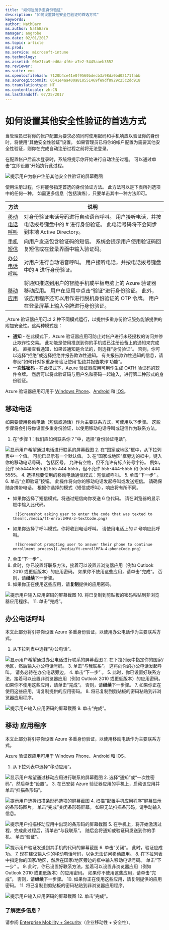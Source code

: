 ```yaml
---
title: "如何注册多重身份验证"
description: "如何设置其他安全性验证的首选方式"
keywords: 
author: NathBarn
ms.author: NathBarn
manager: angrobe
ms.date: 02/01/2017
ms.topic: article
ms.prod: 
ms.service: microsoft-intune
ms.technology: 
ms.assetid: 06e21ca9-ed6a-4f6e-a7e2-5445aaeb3552
ms.reviewer: 
ms.suite: ems
ms.openlocfilehash: 7120b4ce41e0f9560bdecb3a98da0bd02171fabb
ms.sourcegitcommit: 0541e4aa400a818551469fe9df8929c25c2dd918
ms.translationtype: HT
ms.contentlocale: zh-CN
ms.lasthandoff: 07/25/2017
---
```

# <a name="how-to-set-up-your-preferred-method-for-additional-security-verification"></a>如何设置其他安全性验证的首选方式



当管理员已将你的帐户配置为要求必须同时使用密码和手机响应以验证你的身份时，将使用“其他安全性验证”设置。 如果管理员已将你的帐户配置为需要其他安全性验证，则你在完成自动注册过程之前将无法登录。

在配置帐户后首次登录时，系统将提示你开始进行自动注册过程。 可以通过单击“立即设置”开始执行此过程。

![提示用户为帐户注册其他安全性验证的屏幕截图](./media/ft-enrollMFA-1-beginProcess.png)

使用注册过程，你将能够指定首选的身份验证方法。 此方法可以是下表所列选项中的任何一种。 如需更多信息（包括演练），只要单击其中一种方法即可。


|方法|说明|
|------------|----------------------------------|
|[移动电话呼叫](#mobile-phone)|对身份验证电话号码进行自动语音呼叫。 用户接听电话，并按电话拨号键盘中的 # 进行身份验证。 此电话号码将不会同步到本地 Active Directory。|
|[手机短信](#mobile-phone)|向用户发送包含验证码的短信。 系统会提示用户使用验证码回复短信或在登录界面中输入验证码。|
|[办公电话呼叫](#office-phone-call)|对用户进行自动语音呼叫。 用户接听电话，并按电话拨号键盘中的 # 进行身份验证。|
|[移动应用](#mobile-application)|将通知推送到用户的智能手机或平板电脑上的 Azure 验证器移动应用。 用户在应用中点击“验证”进行身份验证。 此外，该应用程序还可以用作进行脱机身份验证的 OTP 令牌。 用户在登录屏幕上输入令牌进行身份验证。|

_Azure 验证器应用可以 2 种不同模式运行，以提供多重身份验证服务能够提供的附加安全性。这两种模式是：

- **通知** - 在此模式下，Azure 验证器应用可防止对帐户进行未经授权的访问并停止欺诈性交易。 此功能是使用推送到你的手机或已注册设备上的通知来完成的。 直接查看通知，如果该通知是合法的，则选择“身份验证”。 否则，你可以选择“拒绝”或选择拒绝并报告欺诈性通知。 有关报告欺诈性通知的信息，请参阅“如何针对多重身份验证使用‘拒绝并报告欺诈’功能”。
- **一次性密码** - 在此模式下，Azure 验证器应用可用作生成 OATH 验证码的软件令牌。 然后可以将此验证码与用户名和密码一起输入，进行第二种形式的身份验证。

Azure 验证器应用可用于 [Windows Phone](http://www.windowsphone.com/en-us/store/app/azure-authenticator/03a5b2bf-6066-418f-b569-e8aecbc06e50)、[Android](https://play.google.com/store/apps/details?id=com.azure.authenticator) 和 [IOS](https://itunes.apple.com/us/app/azure-authenticator/id983156458)。

## <a name="mobile-phone"></a>移动电话
如果要使用移动电话（短信或通话）作为主要联系方式，可使用以下步骤。 这些步骤将会引导你设置多重身份验证，以使用移动电话呼叫或短信作为联系方法。

1. 在“步骤 1：我们应如何联系你？”中，选择“身份验证电话”。

  ![显示用户希望通过电话进行联系的屏幕截图](./media/ft-enrollMFA-2-securityVerification.png)
2.  在“国家或地区”框中，从下拉列表中一个值。 可能已显示有一个默认值。
3.  在“国家或地区”框旁边的框中，键入你的移动电话号码。 包括区号。
允许有空格，但不允许有标点符号字符。 例如，允许 5554445555 和 555 444 5555，但不允许 555-444-5555 和 (555) 444 5555。
4.  选择想要使用的移动电话通信模式：短信或呼叫。
5.  单击“下一步” 。
6.  单击“立即验证”按钮。 此操作将向你的移动电话发起呼叫或发送短信。 请确保随身携带电话。 根据你选择的模式（短信或呼叫），响应将有所不同。
 - 如果你选择了短信模式，将通过短信向你发送 6 位代码。 请在浏览器的显示框中输入此代码。

        ![Screenshot asking user to enter the code that was texted to them](./media/ft-enrollMFA-3-textCode.png)
 - 如果你选择了呼叫模式，你将收到电话呼叫。 请使用电话上的 # 号响应此呼叫。

        ![Screenshot prompting user to answer their phone to continue enrollment process](./media/ft-enrollMFA-4-phoneCode.png)
7. 单击“下一步” 。
8.  此时，你已设置好联系方法，接着可以设置非浏览器应用（例如 Outlook 2010 或更低版本）的应用密码。 如果你不使用这些应用，请单击“完成”。 否则，请**继续**下一步骤。
9. 如果你正在使用这些应用，请**复制**提供的应用密码。

  ![提示用户输入应用密码的屏幕截图](./media/ft-enrollMFA-5-copyPW.png)
10. 将已复制到剪贴板的密码粘贴到非浏览器应用程序。
11. 单击“完成”。

## <a name="office-phone-call"></a>办公电话呼叫
本文此部分将引导你设置 Azure 多重身份验证，以使用办公电话作为主要联系方式。
1. 从下拉列表中选择“办公电话”。

  ![显示用户希望通过办公电话进行联系的屏幕截图](./media/ft-enrollMFA-6-officePhone.png)
2.  在下拉列表中指定你的国家/地区，然后输入办公电话号码。
3.  单击“与我联系”。 这将向你的办公电话发起呼叫。 请务必待在办公电话旁边。
4.  单击“下一步” 。
5.  此时，你已设置好联系方法，接着可以设置非浏览器应用（例如 Outlook 2010 或更低版本）的应用密码。 如果你不使用这些应用，请单击“完成”。 否则，请**继续**下一步骤。
7.  如果你正在使用这些应用，请复制提供的应用密码。
8.  将已复制到剪贴板的密码粘贴到非浏览器应用程序。

  ![提示用户输入应用密码的屏幕截图](./media/ft-enrollMFA-7-pastePW.png)
9.  单击“完成”。

## <a name="mobile-application"></a>移动 应用程序
本文此部分将引导你设置 Azure 多重身份验证，以使用移动电话作为主要联系方式。

Azure 验证器应用可用于 Windows Phone、Android 和 IOS。

1. 从下拉列表中选择“移动应用”。

  ![显示用户希望通过移动应用进行联系的屏幕截图](./media/ft-enrollMFA-8-mobileApp.png)
2.  选择“通知”或“一次性密码”，然后单击“设置”。
3.  在已安装 Azure 验证器应用的手机上，启动该应用并单击“扫描条形码”。

  ![提示用户选择扫描条形码选项的屏幕截图](./media/ft-enrollMFA-9-scanBarcode.png)
4.  扫描“配置手机应用程序”屏幕显示的条形码图片。 单击“完成”关闭条形码屏幕。 如果无法扫描条形码，请手动输入信息。

  ![提示用户扫描移动应用中出现的条形码的屏幕截图](./media/ft-enrollMFA-9-scanBarcode2.png)
5.  在手机上，将开始激活过程，完成此过程后，请单击“与我联系”。 随后会将通知或验证码发送到你的手机。 单击“验证”。

  ![提示用户验证发送到其手机的代码的屏幕截图](./media/ft-enrollMFA-10-verifyActivation.png)
6.  单击“关闭”。 此时，验证应成功。
7.  现在建议输入你的移动电话号码，以免无法访问移动应用。
8.  在下拉列表中指定你的国家/地区，然后在国家/地区旁边的框中输入移动电话号码。 单击“下一步” 。
9.  此时，你已设置好联系方法，接着可以设置非浏览器应用（例如 Outlook 2010 或更低版本）的应用密码。 如果你不使用这些应用，请单击“完成”。 否则，请**继续**下一步骤。
10. 如果你正在使用这些应用，请复制提供的应用密码。
11. 将已复制到剪贴板的密码粘贴到非浏览器应用程序。

  ![提示用户输入应用密码的屏幕截图](./media/ft-enrollMFA-11-securityVerification.png)
12. 单击“完成”。

### <a name="want-to-learn-more"></a>了解更多信息？
请参阅 [Enterprise Mobility + Security](https://www.microsoft.com/en-us/server-cloud/enterprise-mobility/overview.aspx)（企业移动性 + 安全性）。
